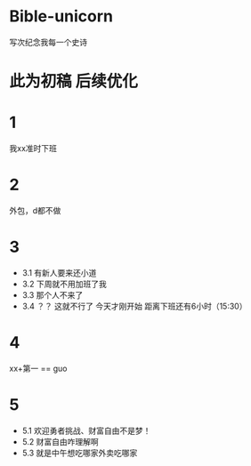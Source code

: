 # Bible-unicorn
写次纪念我每一个史诗

# 此为初稿 后续优化
# 1 
我xx准时下班
# 2
外包，d都不做
# 3
- 3.1 有新人要来还小道 
- 3.2 下周就不用加班了我
- 3.3 那个人不来了
- 3.4 ？？ 这就不行了  今天才刚开始 距离下班还有6小时（15:30）
# 4
xx+第一 == guo
# 5
- 5.1 欢迎勇者挑战、财富自由不是梦！
- 5.2 财富自由咋理解啊
- 5.3 就是中午想吃哪家外卖吃哪家

